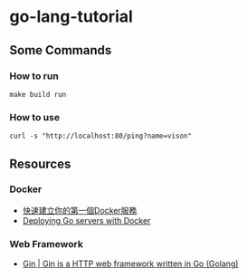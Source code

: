 # go-lang-tutorial


## Some Commands

### How to run

```
make build run
```

### How to use

```
curl -s "http://localhost:80/ping?name=vison"
```

## Resources

### Docker 

* [快速建立你的第一個Docker服務](https://joshhu.gitbooks.io/dockercommands/content/Containers/DockerRun.html)
* [Deploying Go servers with Docker](https://blog.golang.org/docker)


### Web Framework

* [Gin | Gin is a HTTP web framework written in Go (Golang)](https://github.com/gin-gonic/gin)